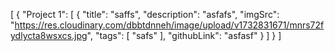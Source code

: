 [
  {
    "Project 1": [
      {
        "title": "saffs",
        "description": "asfafs",
        "imgSrc": "https://res.cloudinary.com/dbbtdnneh/image/upload/v1732831671/mnrs72fydlycta8wsxcs.jpg",
        "tags": [
          "safs"
        ],
        "githubLink": "asfasf"
      }
    ]
  }
]